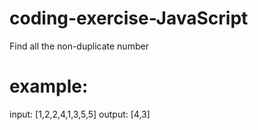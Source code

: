 # coding-exercise-JavaScript
Find all the non-duplicate number

# example: 

input: [1,2,2,4,1,3,5,5]
output: [4,3]
